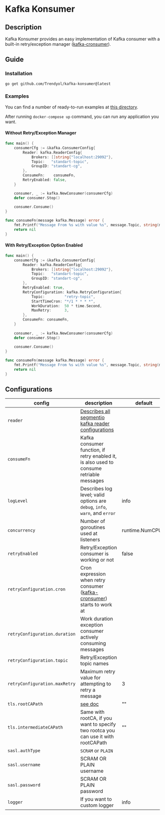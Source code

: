 # Kafka Konsumer

## Description

Kafka Konsumer provides an easy implementation of Kafka consumer with a built-in retry/exception
manager ([kafka-cronsumer](https://github.com/Trendyol/kafka-cronsumer)).

## Guide

### Installation

```sh
go get github.com/Trendyol/kafka-konsumer@latest
```

### Examples

You can find a number of ready-to-run examples at [this directory](examples).

After running `docker-compose up` command, you can run any application you want.

#### Without Retry/Exception Manager

```go
func main() {
    consumerCfg := &kafka.ConsumerConfig{
        Reader: kafka.ReaderConfig{
            Brokers: []string{"localhost:29092"},
            Topic:   "standart-topic",
            GroupID: "standart-cg",
        },
        ConsumeFn:    consumeFn,
        RetryEnabled: false,
    }

    consumer, _ := kafka.NewConsumer(consumerCfg)
    defer consumer.Stop()
    
    consumer.Consume()
}

func consumeFn(message kafka.Message) error {
    fmt.Printf("Message From %s with value %s", message.Topic, string(message.Value))
    return nil
}

```

#### With Retry/Exception Option Enabled

```go
func main() {
    consumerCfg := &kafka.ConsumerConfig{
        Reader: kafka.ReaderConfig{
            Brokers: []string{"localhost:29092"},
            Topic:   "standart-topic",
            GroupID: "standart-cg",
        },
        RetryEnabled: true,
        RetryConfiguration: kafka.RetryConfiguration{
            Topic:         "retry-topic",
            StartTimeCron: "*/1 * * * *",
            WorkDuration:  50 * time.Second,
            MaxRetry:      3,
        },
        ConsumeFn: consumeFn,
    }
    
    consumer, _ := kafka.NewConsumer(consumerCfg)
    defer consumer.Stop()
    
    consumer.Consume()
}

func consumeFn(message kafka.Message) error {
    fmt.Printf("Message From %s with value %s", message.Topic, string(message.Value))
    return nil
}
```

## Configurations

| config                        | description                                                                                                                           | default          |
|-------------------------------|---------------------------------------------------------------------------------------------------------------------------------------|------------------|
| `reader`                      | [Describes all segmentio kafka reader configurations](https://pkg.go.dev/github.com/segmentio/kafka-go@v0.4.39#ReaderConfig)          |                  |
| `consumeFn`                   | Kafka consumer function, if retry enabled it, is also used to consume retriable messages                                              |                  |
| `logLevel`                    | Describes log level; valid options are `debug`, `info`, `warn`, and `error`                                                           | info             |                          |
| `concurrency`                 | Number of goroutines used at listeners                                                                                                | runtime.NumCPU() |
| `retryEnabled`                | Retry/Exception consumer is working or not                                                                                            | false            |
| `retryConfiguration.cron`     | Cron expression when retry consumer ([kafka-cronsumer](https://github.com/Trendyol/kafka-cronsumer#configurations)) starts to work at |                  |
| `retryConfiguration.duration` | Work duration exception consumer actively consuming messages                                                                          |                  |
| `retryConfiguration.topic`    | Retry/Exception topic names                                                                                                           |                  |
| `retryConfiguration.maxRetry` | Maximum retry value for attempting to retry a message                                                                                 | 3                |
| `tls.rootCAPath`              | [see doc](https://pkg.go.dev/crypto/tls#Config.RootCAs)                                                                               | ""               |
| `tls.intermediateCAPath`      | Same with rootCA, if you want to specify two rootca you can use it with rootCAPath                                                    | ""               |
| `sasl.authType`               | `SCRAM` or `PLAIN`                                                                                                                    |                  |
| `sasl.username`               | SCRAM OR PLAIN username                                                                                                               |                  |
| `sasl.password`               | SCRAM OR PLAIN password                                                                                                               |                  |
| `logger`                      | If you want to custom logger                                                                                                          | info             |                          |
